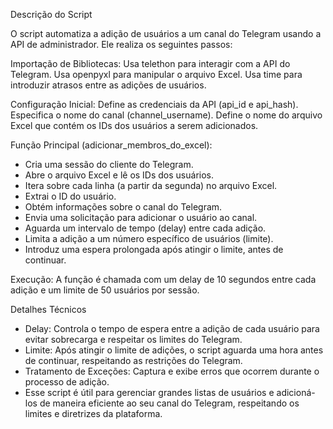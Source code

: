 Descrição do Script

O script automatiza a adição de usuários a um canal do Telegram usando a API de administrador. Ele realiza os seguintes passos:

Importação de Bibliotecas:
Usa telethon para interagir com a API do Telegram.
Usa openpyxl para manipular o arquivo Excel.
Usa time para introduzir atrasos entre as adições de usuários.

Configuração Inicial:
Define as credenciais da API (api_id e api_hash).
Especifica o nome do canal (channel_username).
Define o nome do arquivo Excel que contém os IDs dos usuários a serem adicionados.

Função Principal (adicionar_membros_do_excel):
 * Cria uma sessão do cliente do Telegram.
 * Abre o arquivo Excel e lê os IDs dos usuários.
 * Itera sobre cada linha (a partir da segunda) no arquivo Excel.
  * Extrai o ID do usuário.
  * Obtém informações sobre o canal do Telegram.
  * Envia uma solicitação para adicionar o usuário ao canal.
  * Aguarda um intervalo de tempo (delay) entre cada adição.
  * Limita a adição a um número específico de usuários (limite).
  * Introduz uma espera prolongada após atingir o limite, antes de continuar.

Execução:
A função é chamada com um delay de 10 segundos entre cada adição e um limite de 50 usuários por sessão.

Detalhes Técnicos
 * Delay: Controla o tempo de espera entre a adição de cada usuário para evitar sobrecarga e respeitar os limites do Telegram.
 * Limite: Após atingir o limite de adições, o script aguarda uma hora antes de continuar, respeitando as restrições do Telegram.
 * Tratamento de Exceções: Captura e exibe erros que ocorrem durante o processo de adição.
 * Esse script é útil para gerenciar grandes listas de usuários e adicioná-los de maneira eficiente ao seu canal do Telegram, respeitando os limites e diretrizes da plataforma.
